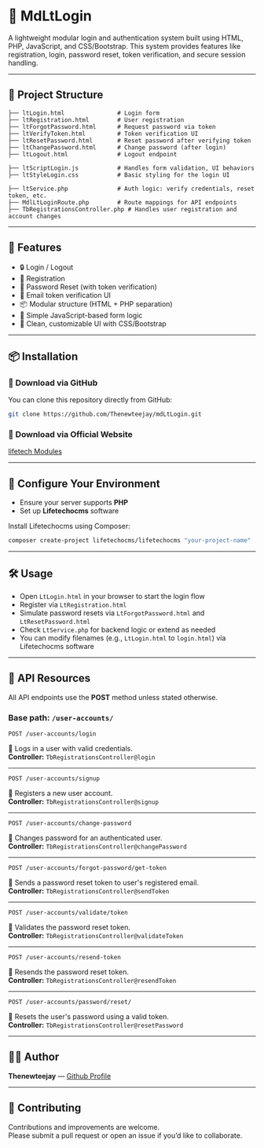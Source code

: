 
# 🔐 MdLtLogin

A lightweight modular login and authentication system built using HTML, PHP, JavaScript, and CSS/Bootstrap. This system provides features like registration, login, password reset, token verification, and secure session handling.

---

## 📁 Project Structure

```plaintext
├── ltLogin.html               # Login form
├── ltRegistration.html        # User registration
├── ltForgotPassword.html      # Request password via token
├── ltVerifyToken.html         # Token verification UI
├── ltResetPassword.html       # Reset password after verifying token
├── ltChangePassword.html      # Change password (after login)
├── ltLogout.html              # Logout endpoint

├── ltScriptLogin.js           # Handles form validation, UI behaviors
├── ltStyleLogin.css           # Basic styling for the login UI

├── ltService.php              # Auth logic: verify credentials, reset token, etc.
├── MdlLtLoginRoute.php        # Route mappings for API endpoints
├── TbRegistrationsController.php # Handles user registration and account changes
```

---

## 🚀 Features

- 🔒 Login / Logout  
- 📝 Registration  
- 🔁 Password Reset (with token verification)  
- 📩 Email token verification UI  
- 📦 Modular structure (HTML + PHP separation)  
- 🧠 Simple JavaScript-based form logic  
- 🎨 Clean, customizable UI with CSS/Bootstrap  

---

## 📦 Installation

### 🔽 Download via GitHub

You can clone this repository directly from GitHub:

```bash
git clone https://github.com/Thenewteejay/mdLtLogin.git
```

### 🔽 Download via Official Website

[lifetech Modules](https://lifetech.host/hub/module)

---

## 🧰 Configure Your Environment

- Ensure your server supports **PHP**
- Set up **Lifetechocms** software

Install Lifetechocms using Composer:

```bash
composer create-project lifetechocms/lifetechocms "your-project-name"
```

---

## 🛠️ Usage

- Open `LtLogin.html` in your browser to start the login flow
- Register via `LtRegistration.html`
- Simulate password resets via `LtForgotPassword.html` and `LtResetPassword.html`
- Check `LtService.php` for backend logic or extend as needed
- You can modify filenames (e.g., `LtLogin.html` to `login.html`) via Lifetechocms software

---

## 📡 API Resources
All API endpoints use the **POST** method unless stated otherwise.

### Base path: `/user-accounts/`

```http
POST /user-accounts/login
```
🔐 Logs in a user with valid credentials.  
**Controller:** `TbRegistrationsController@login`

---

```http
POST /user-accounts/signup
```
📝 Registers a new user account.  
**Controller:** `TbRegistrationsController@signup`

---

```http
POST /user-accounts/change-password
```
🔁 Changes password for an authenticated user.  
**Controller:** `TbRegistrationsController@changePassword`

---

```http
POST /user-accounts/forgot-password/get-token
```
📩 Sends a password reset token to user's registered email.  
**Controller:** `TbRegistrationsController@sendToken`

---

```http
POST /user-accounts/validate/token
```
🔑 Validates the password reset token.  
**Controller:** `TbRegistrationsController@validateToken`

---

```http
POST /user-accounts/resend-token
```
🔄 Resends the password reset token.  
**Controller:** `TbRegistrationsController@resendToken`

---

```http
POST /user-accounts/password/reset/
```
🔐 Resets the user's password using a valid token.  
**Controller:** `TbRegistrationsController@resetPassword`

---

## 🙋‍♂️ Author

**Thenewteejay** — [Github Profile](https://github.com/Thenewteejay)

---

## 🤝 Contributing

Contributions and improvements are welcome.  
Please submit a pull request or open an issue if you’d like to collaborate.

